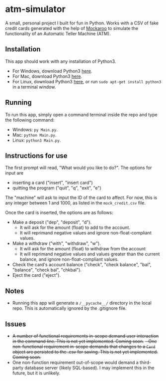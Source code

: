 # atm-simulator

A small, personal project I built for fun in Python. Works with a CSV of fake credit cards generated with the help of [Mockaroo](https://www.mockaroo.com/) to simulate the functionality of an Automatic Teller Machine (ATM).

## Installation
This app should work with any installation of Python3.
- For Windows, download Python3 [here](https://www.python.org/downloads/windows/).
- For Mac, download Python3 [here](https://www.python.org/downloads/macos/).
- For Linux, download Python3 [here](https://www.python.org/downloads/source/), or run `sudo apt-get install python3` in a terminal window.

## Running
To run this app, simply open a command terminal inside the repo and type the following command: 
- Windows: `py Main.py`.
- Mac: `python Main.py`.
- Linux: `python3 Main.py`.

## Instructions for use
The first prompt will read, "What would you like to do?". The options for input are
- inserting a card ("insert", "insert card")
- quitting the program ("quit", "q", "exit", "e")

The "machine" will ask to input the ID of the card to affect. For now, this is any integer between 1 and 1000, as listed in the `mock_credit.csv` file.

Once the card is inserted, the options are as follows:
- Make a deposit ("dep", "deposit", "d").
  - It will ask for the amount (float) to add to the account.
  - It will reprimand negative values and ignore non-float-compliant values.
- Make a withdraw ("with", "withdraw", "w").
  - It will ask for the amount (float) to withdraw from the account
  - It will reprimand negative values and values greater than the current balance, and ignore non-float-compliant values.
- Check the card's account balance ("check", "check balance", "bal", "balance", "check bal", "chkbal").
- Eject the card ("eject").


## Notes
- Running this app will generate a `/__pycache__/` directory in the local repo. This is automatically ignored by the .gitignore file.

## Issues
- ~~A number of functional requirements in-scope demand user interaction in the command line. This is not yet implemented. Coming soon.~~
~~- One non-functional requirement in-scope demands that changes to a `Card` object are persisted to the .csv for saving. This is not yet implemented. Coming soon.~~
- One non-function requirement out-of-scope would demand a third-party database server (likely SQL-based). I may implement this in the future, but it is unlikely.
